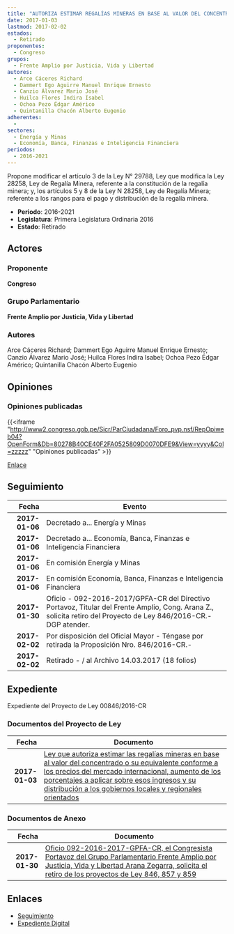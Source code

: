 ```yaml
---
title: "AUTORIZA ESTIMAR REGALÍAS MINERAS EN BASE AL VALOR DEL CONCENTRADO O EQUIVALENTE CONFORME A PRECIOS DEL MERCADO INTERNACIONAL, AUMENTO DE LOS PORCENTAJES A APLICAR SOBRE ESOS INGRESOS Y SU DISTYRIBUCIÓN A LOS GOBIERNOS LOCALES Y REGIONALES ORIENTADOS"
date: 2017-01-03
lastmod: 2017-02-02
estados: 
  - Retirado
proponentes: 
  - Congreso
grupos: 
  - Frente Amplio por Justicia, Vida y Libertad
autores: 
  - Arce Cáceres Richard
  - Dammert Ego Aguirre Manuel Enrique Ernesto
  - Canzio Álvarez Mario José
  - Huilca Flores Indira Isabel
  - Ochoa Pezo Édgar Américo
  - Quintanilla Chacón Alberto Eugenio
adherentes: 
  - 
sectores: 
  - Energía y Minas
  - Economía, Banca, Finanzas e Inteligencia Financiera
periodos: 
  - 2016-2021
---
```


Propone modificar el artículo 3 de la Ley N° 29788, Ley que modifica la Ley 28258, Ley de Regalía Minera, referente a la constitución de la regalía minera; y, los artículos 5 y 8 de la Ley N 28258, Ley de Regalía Minera; referente a los rangos para el pago y distribución de la regalía minera.

- **Periodo**: 2016-2021
- **Legislatura**: Primera Legislatura Ordinaria 2016
- **Estado**: Retirado

## Actores

### Proponente

**Congreso**

### Grupo Parlamentario

**Frente Amplio por Justicia, Vida y Libertad**

### Autores

Arce Cáceres Richard; Dammert Ego Aguirre Manuel Enrique Ernesto; Canzio Álvarez Mario José; Huilca Flores Indira Isabel; Ochoa Pezo Édgar Américo; Quintanilla Chacón Alberto Eugenio


## Opiniones

### Opiniones publicadas

{{<iframe "http://www2.congreso.gob.pe/Sicr/ParCiudadana/Foro_pvp.nsf/RepOpiweb04?OpenForm&Db=80278B40CE40F2FA0525809D0070DFE9&View=yyyy&Col=zzzzz" "Opiniones publicadas" >}}

[Enlace](http://www2.congreso.gob.pe/Sicr/ParCiudadana/Foro_pvp.nsf/RepOpiweb04?OpenForm&Db=80278B40CE40F2FA0525809D0070DFE9&View=yyyy&Col=zzzzz)

## Seguimiento

| Fecha | Evento |
|------:|--------|
| **2017-01-06** | Decretado a... Energía y Minas|
| **2017-01-06** | Decretado a... Economía, Banca, Finanzas e Inteligencia Financiera|
| **2017-01-06** | En comisión Energía y Minas|
| **2017-01-06** | En comisión Economía, Banca, Finanzas e Inteligencia Financiera|
| **2017-01-30** | Oficio - 092-2016-2017/GPFA-CR del Directivo Portavoz, Titular del Frente Amplio, Cong. Arana Z., solicita retiro del Proyecto de Ley 846/2016-CR.-DGP atender.|
| **2017-02-02** | Por disposición del Oficial Mayor - Téngase por retirada la Proposición Nro. 846/2016-CR.-|
| **2017-02-02** | Retirado - / al Archivo 14.03.2017 (18 folios)|


## Expediente

Expediente del Proyecto de Ley 00846/2016-CR


### Documentos del Proyecto de Ley

| Fecha | Documento |
|------:|--------|
| **2017-01-03** | [Ley que autoriza estimar las regalías mineras en base al valor del concentrado o su equivalente conforme a los precios del mercado internacional, aumento de los porcentajes a aplicar sobre esos ingresos y su distribución a los gobiernos locales y regionales orientados](http://www.leyes.congreso.gob.pe/Documentos/2016_2021/Proyectos_de_Ley_y_de_Resoluciones_Legislativas/PL0083820161228.pdf) |

### Documentos de Anexo

| Fecha | Documento |
|------:|--------|
| **2017-01-30** | [Oficio 092-2016-2017-GPFA-CR, el Congresista Portavoz del Grupo Parlamentario Frente Amplio por Justicia, Vida y Libertad Arana Zegarra, solicita el retiro de los proyectos de Ley 846, 857 y 859](http://www.leyes.congreso.gob.pe/Documentos/2016_2021/Oficios/Grupos_Parlamentarios/OFICIO-092-2016-2017-GPFA-CR.pdf) |

## Enlaces 

- [Seguimiento](http://www2.congreso.gob.pe/Sicr/TraDocEstProc/CLProLey2016.nsf/f7fff46988ca05b1052578e100829cc7/6f8f44c24f383b640525809d00729202?OpenDocument)
- [Expediente Digital](http://www2.congreso.gob.pe/Sicr/TraDocEstProc/CLProLey2016.nsf/f7fff46988ca05b1052578e100829cc7/6f8f44c24f383b640525809d00729202?OpenDocument&Click=05257FB7005EB655.eb71d0cf91d8294e05256cdf006b5706/$Body/0.1C6C)
